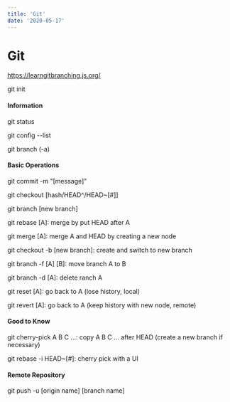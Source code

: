 ```yaml
---
title: 'Git'
date: '2020-05-17'
---
```


# Git

https://learngitbranching.js.org/

git init



#### Information

git status

git config --list

git branch (-a)



#### Basic Operations

git commit -m "[message]"

git checkout [hash/HEAD^/HEAD~[#]]



git branch [new branch]

git rebase [A]: merge by put HEAD after A

git merge [A]: merge A and HEAD by creating a new node



git checkout -b [new branch]: create and switch to new branch

git branch -f [A] [B]: move branch A to B

git branch -d [A]: delete ranch A



git reset [A]: go back to A (lose history, local)

git revert [A]: go back to A (keep history with new node, remote)



#### Good to Know

git cherry-pick A B C ...: copy A B C ... after HEAD (create a new branch if necessary)

git rebase -i HEAD~[#]: cherry pick with a UI



#### Remote Repository

git push -u [origin name] [branch name]